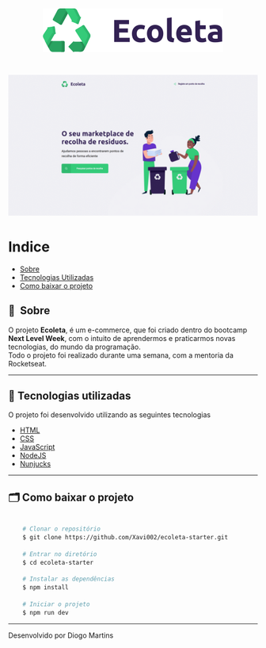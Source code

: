 <h1 align="center">
    <img src='./public/assets/logo.svg'>
</h1>

<h1>
    <img src='./public/assets/ecoleta.gif'>
</h1>

# Indice

- [Sobre](#-sobre)
- [Tecnologias Utilizadas](#-tecnologias-utilizadas)
- [Como baixar o projeto](#-como-baixar-o-projeto)

## 🔖&nbsp; Sobre

O projeto **Ecoleta**, é um e-commerce, que foi criado dentro do bootcamp **Next Level Week**, com o intuito de aprendermos e praticarmos novas tecnologias, do mundo da programação. </br>Todo o projeto foi realizado durante uma semana, com a mentoria da Rocketseat.

---

## 🚀 Tecnologias utilizadas

O projeto foi desenvolvido utilizando as seguintes tecnologias

- [HTML](https://developer.mozilla.org/pt-PT/docs/Web/HTML)
- [CSS](https://developer.mozilla.org/pt-PT/docs/Web/CSS)
- [JavaScript](https://developer.mozilla.org/pt-PT/docs/Web/JavaScript)
- [NodeJS](https://nodejs.org/en/)
- [Nunjucks](https://mozilla.github.io/nunjucks/)

---

## 🗂 Como baixar o projeto

```bash

    # Clonar o repositório
    $ git clone https://github.com/Xavi002/ecoleta-starter.git

    # Entrar no diretório
    $ cd ecoleta-starter

    # Instalar as dependências
    $ npm install

    # Iniciar o projeto
    $ npm run dev
```

---

Desenvolvido por Diogo Martins
